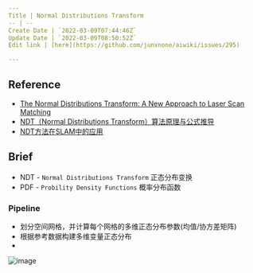 ```yaml
---
Title | Normal Distributions Transform
-- | --
Create Date | `2022-03-09T07:44:46Z`
Update Date | `2022-03-09T08:50:52Z`
Edit link | [here](https://github.com/junxnone/aiwiki/issues/295)

---
```

## Reference
- [The Normal Distributions Transform: A New Approach to Laser Scan Matching](https://www.researchgate.net/publication/4045903_The_Normal_Distributions_Transform_A_New_Approach_to_Laser_Scan_Matching)
- [NDT（Normal Distributions Transform）算法原理与公式推导 ](https://www.cnblogs.com/21207-iHome/p/8039741.html)
- [NDT方法在SLAM中的应用 ](https://www.cnblogs.com/yhlx125/p/5749770.html)


## Brief
- NDT - `Normal Distributions Transform` 正态分布变换
- PDF - `Probility Density Functions` 概率分布函数

### Pipeline
- 划分空间网格，并计算每个网格的多维正态分布参数(均值/协方差矩阵)
- 根据参考数据构建多维变量正态分布
-
![image](https://user-images.githubusercontent.com/2216970/157405744-ca8eb880-dd76-4db9-8a51-cfc247a0f9f2.png)

